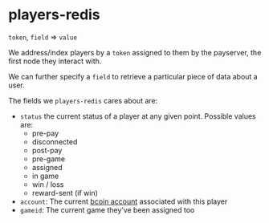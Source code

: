 # players-redis
`token`, `field` => `value`

We address/index players by a `token` assigned to them by the payserver, the first node they interact with.

We can further specify a `field` to retrieve a particular piece of data about a user.

The fields we `players-redis` cares about are:

* `status` the current status of a player at any given point. Possible values are: 
	* pre-pay
	* disconnected
	* post-pay
	* pre-game
	* assigned
	* in game
	* win / loss
	* reward-sent (if win)
* `account`: The current [bcoin account](http://bcoin.io/api-docs/index.html?javascript#wallet-accounts) associated with this player
* `gameid`: The current game they’ve been assigned too